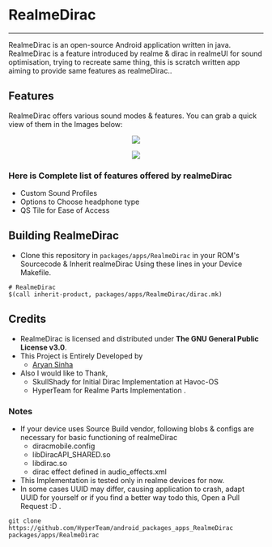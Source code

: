 # RealmeDirac #
----------------------------------------------------
RealmeDirac is an open-source Android application written in java. RealmeDirac is a feature introduced by realme & dirac in realmeUI for sound optimisation, trying to recreate same thing, this is scratch written app aiming to provide same features as realmeDirac..

## Features ##
RealmeDirac offers various sound modes & features. You can grab a quick view of them in the Images below:

<p align="center">
  <img src="assets/RealmeDirac1.jpg">
</p>

<p align="center">
  <img src="assets/RealmeDirac2.jpg">
</p>

### Here is Complete list of features offered by realmeDirac ###
* Custom Sound Profiles
* Options to Choose headphone type
* QS Tile for Ease of Access


## Building RealmeDirac ##
* Clone this repository in `packages/apps/RealmeDirac` in your ROM's Sourcecode & Inherit realmeDirac Using these lines in your Device Makefile.
 
```
# RealmeDirac
$(call inherit-product, packages/apps/RealmeDirac/dirac.mk)
```

## Credits ##
* RealmeDirac is licensed and distributed under **The GNU General Public License v3.0**.
* This Project is Entirely Developed by 
  - [Aryan Sinha](https://github.com/techyminati)
* Also I would like to Thank,
  - SkullShady for Initial Dirac Implementation at Havoc-OS
  - HyperTeam for Realme Parts Implementation .

### Notes ###
* If your device uses Source Build vendor, following blobs & configs are necessary for basic functioning of realmeDirac
  - diracmobile.config
  - libDiracAPI_SHARED.so
  - libdirac.so
  - dirac effect defined in audio_effects.xml
* This Implementation is tested only in realme devices for now.
* In some cases UUID may differ, causing application to crash, adapt UUID for yourself or if you find a better way todo this, Open a Pull Request :D .

```
git clone https://github.com/HyperTeam/android_packages_apps_RealmeDirac packages/apps/RealmeDirac
```

